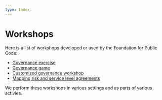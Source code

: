 ```yaml
---
type: Index
---
```


# Workshops

Here is a list of workshops developed or used by the Foundation for Public Code:

* [Governance exercise](../supporting-codebase-governance/exercise/index.md)
* [Governance game](../supporting-codebase-governance/game/index.md)
* [Customized governance workshop](../supporting-codebase-governance/customized-governance-workshop/index.md)
* [Mapping risk and service level agreements](mapping-risk-and-service-level-agreements/index.md)

We perform these workshops in various settings and as parts of various activies.
